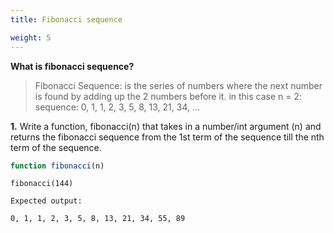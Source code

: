 ```yaml
---
title: Fibonacci sequence

weight: 5
---
```



 **What is fibonacci sequence?**

> Fibonacci Sequence: is the series of numbers where the next number is found by adding up the 2 numbers before it.
> in this case n = 2:
> sequence: 0, 1, 1, 2, 3, 5, 8, 13, 21, 34, ...

**1.** 
Write a function, fibonacci(n) that takes in a number/int argument (n) and returns the fibonacci sequence from the 1st term of the sequence till the nth term of the sequence. 

```js
function fibonacci(n)
```
```
fibonacci(144)

Expected output:

0, 1, 1, 2, 3, 5, 8, 13, 21, 34, 55, 89
```
